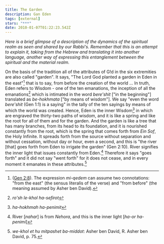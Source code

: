 ```yaml
---
title: The Garden
description: Gan Eden
tags: [external]
stars: "***"
date: 2010-01-07T01:22:23.542Z
---
```


_Here is a brief glimpse of a description of the dynamics of the spiritual realm as seen and shared by our Rabbi's. Remember that this is an attempt to explain it, taking from the Hebrew and translating it into another language, another way of expressing this entanglement between the spiritual and the material realm._

On the basis of the tradition all of the attributes of G!d in the six extremities are also called "garden". It says, "The Lord God planted a garden in Eden in the east"[^1] that is to say, from before the creation of the world ... In truth, Eden refers to Wisdom - one of the ten emanations, the inception of all the emanations[^2] which is intimated in the word _bere'shit_ ["in the beginning"] translated as _be-hokhmata_ ["by means of wisdom"]. We say "even the word _bere'shit_ (Gen 1:1) is a saying" in the tally of the ten sayings by means of which the world was created. Hence, Eden is the inner Wisdom[^3] in which are engraved the thirty-two paths of wisdom, and it is like a spring and like the root for all of them and for the garden. And the garden is like a tree that has many branches, from its head to its foundation, and it is nourished constantly from the root, which is the spring that comes forth from _Ein Sof_, the Holy Infinite. It spreads forth from the source without separation and without cessation, without day or hour, even a second, and this is "the river [that] goes forth from Eden to irrigate the garden" (Gen 2:10). River signifies the inner light that issues constantly from Eden.[^4] Therefore it says "goes forth" and it did not say "went forth" for it does not cease, and in every moment it emanates in these attributes.[^5]

[^1]: ([Gen 2:8](https://www.chabad.org/library/bible_cdo/aid/8166/jewish/Chapter-2.htm)). The expression _mi-qedem_ can assume two connotations: "from the east" (the sensus literalis of the verse) and "from before" (the meaning assumed by Asher ben David).
[^2]: _ro'sh le-khol ha-sefirot_
[^3]: _ha-hokhmah ha-penimit_
[^4]: River [_nahar_] is from _Nehora_, and this is the inner light [_ha-or ha-penimi_]
[^5]: _we-khol et hu mitpashet ba-middot_: Asher ben David, R. Asher ben David, p. 75.
